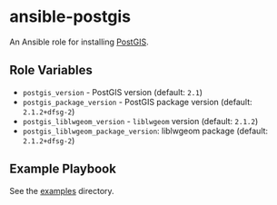 # ansible-postgis

An Ansible role for installing [PostGIS](http://postgis.net).

## Role Variables

- `postgis_version` - PostGIS version (default: `2.1`)
- `postgis_package_version` - PostGIS package version (default: `2.1.2+dfsg-2`)
- `postgis_liblwgeom_version` - `liblwgeom` version (default: `2.1.2`)
- `postgis_liblwgeom_package_version`: liblwgeom package (default: `2.1.2+dfsg-2`)

## Example Playbook

See the [examples](./examples/) directory.
